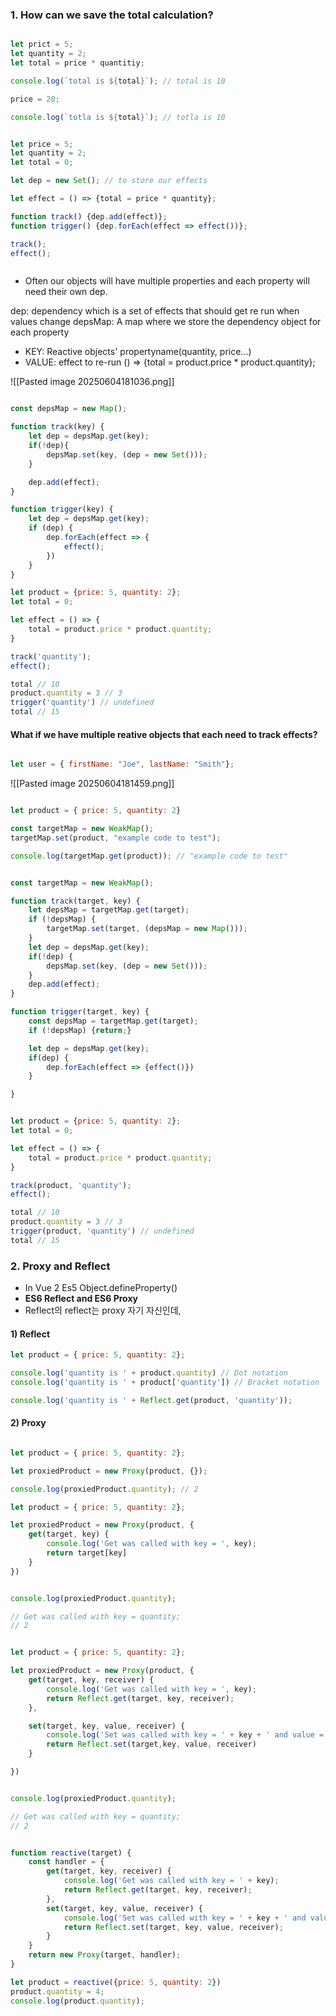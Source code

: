 
### 1. How can we save the total calculation?

```js

let prict = 5;
let quantity = 2;
let total = price * quantitiy;

console.log(`total is ${total}`); // total is 10

price = 20;

console.log(`totla is ${total}`); // totla is 10

```

```js

let price = 5;
let quantity = 2;
let total = 0;

let dep = new Set(); // to store our effects

let effect = () => {total = price * quantity};

function track() {dep.add(effect)};
function trigger() {dep.forEach(effect => effect())};

track();
effect();



```

- Often our objects will have multiple properties and each property will need their own dep.

dep: dependency which is a set of effects that should get re run when values change
depsMap: A map where we store the dependency object for each property
- KEY: Reactive objects' propertyname(quantity, price...)
- VALUE: effect to re-run () => {total = product.price * product.quantity};

![[Pasted image 20250604181036.png]]

```js

const depsMap = new Map();

function track(key) {
	let dep = depsMap.get(key);
	if(!dep){
		depsMap.set(key, (dep = new Set()));
	}

	dep.add(effect);
}

function trigger(key) {
	let dep = depsMap.get(key);
	if (dep) {
		dep.forEach(effect => {
			effect();
		})
	}
}

let product = {price: 5, quantity: 2};
let total = 0;

let effect = () => {
	total = product.price * product.quantity;
}

track('quantity');
effect();

total // 10
product.quantity = 3 // 3
trigger('quantity') // undefined
total // 15

```


#### What if we have multiple reative objects that each need to track effects?

```js

let user = { firstName: "Joe", lastName: "Smith"};

```

![[Pasted image 20250604181459.png]]

```js

let product = { price: 5, quantity: 2}

const targetMap = new WeakMap();
targetMap.set(product, "example code to test");

console.log(targetMap.get(product)); // "example code to test"

```


```js

const targetMap = new WeakMap();

function track(target, key) {
	let depsMap = targetMap.get(target);
	if (!depsMap) {
		targetMap.set(target, (depsMap = new Map()));
	}
	let dep = depsMap.get(key);
	if(!dep) {
		depsMap.set(key, (dep = new Set()));
	}
	dep.add(effect);
}

function trigger(target, key) {
	const depsMap = targetMap.get(target);
	if (!depsMap) {return;}

	let dep = depsMap.get(key);
	if(dep) {
		dep.forEach(effect => {effect()})
	}

}


let product = {price: 5, quantity: 2};
let total = 0;

let effect = () => {
	total = product.price * product.quantity;
}

track(product, 'quantity');
effect();

total // 10
product.quantity = 3 // 3
trigger(product, 'quantity') // undefined
total // 15


```


### 2. Proxy and Reflect
- In Vue 2 Es5 Object.defineProperty()
- **ES6 Reflect and ES6 Proxy**
- Reflect의 reflect는 proxy 자기 자신인데,

#### 1) Reflect

```js
let product = { price: 5, quantity: 2};

console.log('quantity is ' + product.quantity) // Dot notation
console.log('quantity is ' + product['quantity']) // Bracket notation

console.log('quantity is ' + Reflect.get(product, 'quantity'));

```

#### 2) Proxy
```js

let product = { price: 5, quantity: 2};

let proxiedProduct = new Proxy(product, {});

console.log(proxiedProduct.quantity); // 2


```

```js
let product = { price: 5, quantity: 2};

let proxiedProduct = new Proxy(product, {
	get(target, key) {
		console.log('Get was called with key = ', key);
		return target[key]
	}
})


console.log(proxiedProduct.quantity);

// Get was called with key = quantity;
// 2

```

```js

let product = { price: 5, quantity: 2};

let proxiedProduct = new Proxy(product, {
	get(target, key, receiver) {
		console.log('Get was called with key = ', key);
		return Reflect.get(target, key, receiver);
	},

	set(target, key, value, receiver) {
		console.log('Set was called with key = ' + key + ' and value = ' + value);
		return Reflect.set(target,key, value, receiver)
	}

})


console.log(proxiedProduct.quantity);

// Get was called with key = quantity;
// 2


```


```js

function reactive(target) {
	const handler = {
		get(target, key, receiver) {
			console.log('Get was called with key = ' + key);
			return Reflect.get(target, key, receiver);
		},
		set(target, key, value, receiver) {
			console.log('Set was called with key = ' + key + ' and value = ' + value);
			return Reflect.set(target, key, value, receiver);
		}
	}
	return new Proxy(target, handler);
}

let product = reactive({price: 5, quantity: 2})
product.quantity = 4;
console.log(product.quantity);

```